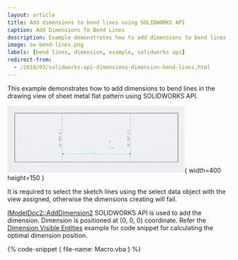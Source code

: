 ```yaml
---
layout: article
title: Add dimensions to bend lines using SOLIDWORKS API
caption: Add Dimensions To Bend Lines
description: Example demonstrates how to add dimensions to bend lines in the drawing view of sheet metal flat pattern
image: sw-bend-lines.png
labels: [bend lines, dimension, example, solidworks api]
redirect-from:
  - /2018/03/solidworks-api-dimensions-dimension-bend-lines.html
---
```

This example demonstrates how to add dimensions to bend lines in the drawing view of sheet metal flat pattern using SOLIDWORKS API.

![Dimension between bend lines in the sheet metal flat pattern drawing](sw-bend-lines.png){ width=400 height=150 }

It is required to select the sketch lines using the select data object with the view assigned, otherwise the dimensions creating will fail.

[IModelDoc2::AddDimension2](http://help.solidworks.com/2018/english/api/sldworksapi/solidworks.interop.sldworks~solidworks.interop.sldworks.imodeldoc~adddimension2.html) SOLIDWORKS API is used to add the dimension. Dimension is positioned at (0, 0, 0) coordinate. Refer the [Dimension Visible Entities](/solidworks-api/document/drawing/view-dimension-drawing-entities/) example for code snippet for calculating the optimal dimension position.

{% code-snippet { file-name: Macro.vba } %}
